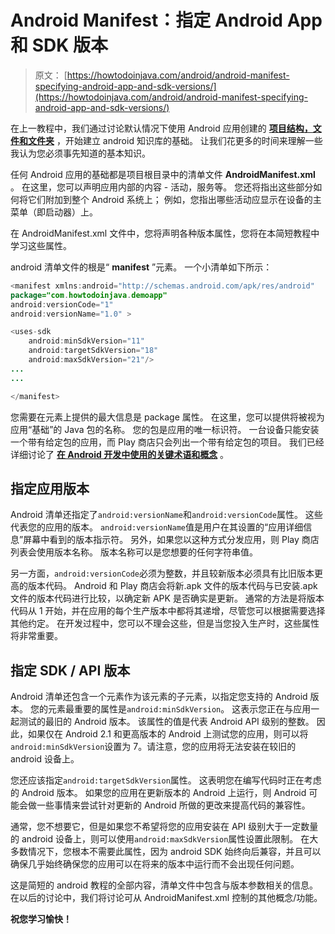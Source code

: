 # Android Manifest：指定 Android App 和 SDK 版本

> 原文： [https://howtodoinjava.com/android/android-manifest-specifying-android-app-and-sdk-versions/](https://howtodoinjava.com/android/android-manifest-specifying-android-app-and-sdk-versions/)

在上一教程中，我们通过讨论默认情况下使用 Android 应用创建的 [**项目结构，文件和文件夹**](//howtodoinjava.com/android/android-tutorial-android-project-structure-files-and-resources/ "Android Tutorial : Android Project Structure, Files and Resources") ，开始建立 android 知识库的基础。 让我们花更多的时间来理解一些我认为您必须事先知道的基本知识。

任何 Android 应用的基础都是项目根目录中的清单文件 **AndroidManifest.xml** 。 在这里，您可以声明应用内部的内容 - 活动，服务等。 您还将指出这些部分如何将它们附加到整个 Android 系统上； 例如，您指出哪些活动应显示在设备的主菜单（即启动器）上。

在 AndroidManifest.xml 文件中，您将声明各种版本属性，您将在本简短教程中学习这些属性。

android 清单文件的根是“ **manifest** ”元素。 一个小清单如下所示：

```java
<manifest xmlns:android="http://schemas.android.com/apk/res/android"
package="com.howtodoinjava.demoapp"
android:versionCode="1"
android:versionName="1.0" >

<uses-sdk
	android:minSdkVersion="11"
	android:targetSdkVersion="18" 
	android:maxSdkVersion="21"/>
...
...

</manifest>

```

您需要在元素上提供的最大信息是 package 属性。 在这里，您可以提供将被视为应用“基础”的 Java 包的名称。 您的包是应用的唯一标识符。 一台设备只能安装一个带有给定包的应用，而 Play 商店只会列出一个带有给定包的项目。 我们已经详细讨论了 [**在 Android 开发中使用的关键术语和概念**](//howtodoinjava.com/android/android-tutorial-key-concepts/ "Android Tutorial : Key Concepts") 。

## 指定应用版本

Android 清单还指定了`android:versionName`和`android:versionCode`属性。 这些代表您的应用的版本。 `android:versionName`值是用户在其设置的“应用详细信息”屏幕中看到的版本指示符。 另外，如果您以这种方式分发应用，则 Play 商店列表会使用版本名称。 版本名称可以是您想要的任何字符串值。

另一方面，`android:versionCode`必须为整数，并且较新版本必须具有比旧版本更高的版本代码。 Android 和 Play 商店会将新.apk 文件的版本代码与已安装.apk 文件的版本代码进行比较，以确定新 APK 是否确实是更新。 通常的方法是将版本代码从 1 开始，并在应用的每个生产版本中都将其递增，尽管您可以根据需要选择其他约定。 在开发过程中，您可以不理会这些，但是当您投入生产时，这些属性将非常重要。

## 指定 SDK / API 版本

Android 清单还包含一个元素作为该元素的子元素，以指定您支持的 Android 版本。 您的元素最重要的属性是`android:minSdkVersion`。 这表示您正在与应用一起测试的最旧的 Android 版本。 该属性的值是代表 Android API 级别的整数。 因此，如果仅在 Android 2.1 和更高版本的 Android 上测试您的应用，则可以将`android:minSdkVersion`设置为 7。请注意，您的应用将无法安装在较旧的 android 设备上。

您还应该指定`android:targetSdkVersion`属性。 这表明您在编写代码时正在考虑的 Android 版本。 如果您的应用在更新版本的 Android 上运行，则 Android 可能会做一些事情来尝试针对更新的 Android 所做的更改来提高代码的兼容性。

通常，您不想要它，但是如果您不希望将您的应用安装在 API 级别大于一定数量的 android 设备上，则可以使用`android:maxSdkVersion`属性设置此限制。 在大多数情况下，您根本不需要此属性，因为 android SDK 始终向后兼容，并且可以确保几乎始终确保您的应用可以在将来的版本中运行而不会出现任何问题。

这是简短的 android 教程的全部内容，清单文件中包含与版本参数相关的信息。 在以后的讨论中，我们将讨论可从 AndroidManifest.xml 控制的其他概念/功能。

**祝您学习愉快！**